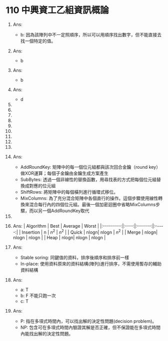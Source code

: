 # 110 中興資工乙組資訊概論

1. Ans:
    - b: 因為該陣列中不一定照順序，所以可以用順序找出數字，但不能直接去找一個特定的值。
2. Ans:
    - b
3. Ans:
    - b
4. Ans:
    - d
5.

6.

7.

8.

9.

10.

11.

12.

13.

14. Ans:
    - AddRoundKey: 矩陣中的每一個位元組都與該次回合金鑰（round key）做XOR運算；每個子金鑰由金鑰生成方案產生
    - SubBytes: 透過一個非線性的替換函數，用尋找表的方式把每個位元組替換成對應的位元組
    - ShiftRows: 將矩陣中的每個橫列進行循環式移位。
    - MixColumns: 為了充分混合矩陣中各個直行的操作。這個步驟使用線性轉換來混合每行內的四個位元組。最後一個加密迴圈中省略MixColumns步驟，而以另一個AddRoundKey取代

15.

16. Ans:
    | Algorithm | Best | Average | Worst |
    |:---------:|:----:|:-------:|:-----:|
    | Insertion |   n  |  $n^2$  | $n^2$ |
    |   Quick   | nlogn|  nlogn  | $n^2$ |
    |   Merge   | nlogn|  nlogn  | nlogn |
    |    Heap   | nlogn|  nlogn  | nlogn |

17. Ans:
    - Stable soring: 同鍵值的資料，排序後順序和排序前一樣
    - In-place: 使用資料原來的資料結構(陣列)進行排序，不需使用暫存的輔助資料結構
18. Ans:
    - a: T
    - b: F 不能只跑一次
    - c: T
19. Ans:
    - P: 指在多項式時間內，可以找出解的決定性問題(decision problem)。
    - NP: 包含可在多項式時間內驗證其解是否正確，但不保證能在多項式時間內能找出解的決定性問題。
